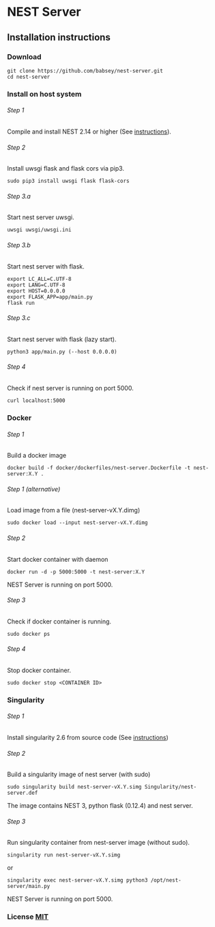 # NEST Server

## Installation instructions

### Download
```
git clone https://github.com/babsey/nest-server.git
cd nest-server
```


### Install on host system

###### Step 1
Compile and install NEST 2.14 or higher (See [instructions](http://www.nest-simulator.org/installation/)).

###### Step 2
Install uwsgi flask and flask cors via pip3.
```
sudo pip3 install uwsgi flask flask-cors
```

###### Step 3.a
Start nest server uwsgi.
```
uwsgi uwsgi/uwsgi.ini
```

###### Step 3.b
Start nest server with flask.
```
export LC_ALL=C.UTF-8
export LANG=C.UTF-8
export HOST=0.0.0.0
export FLASK_APP=app/main.py
flask run
```

###### Step 3.c
Start nest server with flask (lazy start).
```
python3 app/main.py (--host 0.0.0.0)
```

###### Step 4
Check if nest server is running on port 5000.
```
curl localhost:5000
```


### Docker

###### Step 1
Build a docker image
```
docker build -f docker/dockerfiles/nest-server.Dockerfile -t nest-server:X.Y .
```
###### Step 1 (alternative)
 Load image from a file (nest-server-vX.Y.dimg)
```
sudo docker load --input nest-server-vX.Y.dimg
```

###### Step 2
Start docker container with daemon
```
docker run -d -p 5000:5000 -t nest-server:X.Y
```
NEST Server is running on port 5000.

###### Step 3
Check if docker container is running.
```
sudo docker ps
```

###### Step 4
Stop docker container.
```
sudo docker stop <CONTAINER ID>
```


### Singularity

###### Step 1
Install singularity 2.6 from source code (See [instructions](https://www.sylabs.io/guides/2.6/user-guide/installation.html))

###### Step 2
Build a singularity image of nest server (with sudo)
```
sudo singularity build nest-server-vX.Y.simg Singularity/nest-server.def
```
The image contains NEST 3, python flask (0.12.4) and nest server.

###### Step 3
Run singularity container from nest-server image (without sudo).
```
singularity run nest-server-vX.Y.simg
```
or

```
singularity exec nest-server-vX.Y.simg python3 /opt/nest-server/main.py
```
NEST Server is running on port 5000.


### License [MIT](LICENSE)
